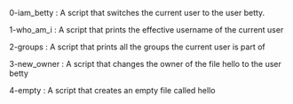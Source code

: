 0-iam_betty             : A script that switches the current user to the user betty.

1-who_am_i              : A script that prints the effective username of the current user

2-groups	        : A script that prints all the groups the current user is part of

3-new_owner		: A script that changes the owner of the file hello to the user betty

4-empty			: A script that creates an empty file called hello
